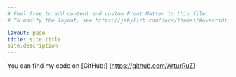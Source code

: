 ```yaml
---
# Feel free to add content and custom Front Matter to this file.
# To modify the layout, see https://jekyllrb.com/docs/themes/#overriding-theme-defaults

layout: page
title: site.title
site.description
---
```

You can find my code on [GitHub:] (https://github.com/ArturRuZ)
